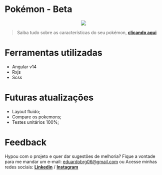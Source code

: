 # Pokémon - Beta

<p align="center">
<img src="http://img.shields.io/static/v1?label=STATUS&message=EM%20DESENVOLVIMENTO&color=GREEN&style=for-the-badge"/>
</p>

> Saiba tudo sobre as características do seu pokémon, [**clicando aqui**](https://edubrg.github.io/pokemon/) 

# Ferramentas utilizadas

- Angular v14
- Rxjs
- Scss

# Futuras atualizações

- Layout fluido;
- Compare os pokemons;
- Testes unitários 100%;

# Feedback

Hypou com o projeto e quer dar sugestões de melhoria? 
Fique a vontade para me mandar um e-mail: eduardobrg06@gmail.com
ou 
Acesse minhas redes sociais: [**Linkedin**](https://www.linkedin.com/in/eduardo-borges-80139415a/) / [**Instagram**](https://www.instagram.com/edubrg_/) 
